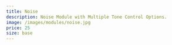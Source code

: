 ```yaml
---
title: Noise
description: Noise Module with Multiple Tone Control Options.
image: /images/modules/noise.jpg
price: 25
size: base
---
```


